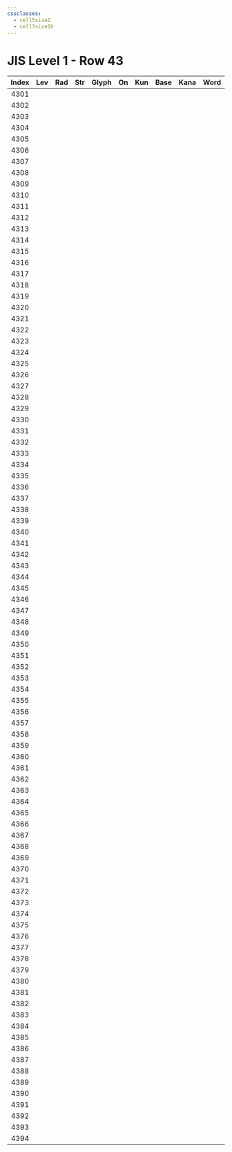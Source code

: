 ```yaml
---
cssclasses:
  - cell5size2
  - cell3size1h
---
```


# JIS Level 1 - Row 43

| Index | Lev | Rad | Str | Glyph | On  | Kun | Base | Kana | Word | Reading |
|:-----:|:---:|:---:|:---:|:-----:|:---:|:---:|:---- |:---- |:---- |:------- |
| 4301  |     |     |     |       |     |     |      |      |      |         |
| 4302  |     |     |     |       |     |     |      |      |      |         |
| 4303  |     |     |     |       |     |     |      |      |      |         |
| 4304  |     |     |     |       |     |     |      |      |      |         |
| 4305  |     |     |     |       |     |     |      |      |      |         |
| 4306  |     |     |     |       |     |     |      |      |      |         |
| 4307  |     |     |     |       |     |     |      |      |      |         |
| 4308  |     |     |     |       |     |     |      |      |      |         |
| 4309  |     |     |     |       |     |     |      |      |      |         |
| 4310  |     |     |     |       |     |     |      |      |      |         |
| 4311  |     |     |     |       |     |     |      |      |      |         |
| 4312  |     |     |     |       |     |     |      |      |      |         |
| 4313  |     |     |     |       |     |     |      |      |      |         |
| 4314  |     |     |     |       |     |     |      |      |      |         |
| 4315  |     |     |     |       |     |     |      |      |      |         |
| 4316  |     |     |     |       |     |     |      |      |      |         |
| 4317  |     |     |     |       |     |     |      |      |      |         |
| 4318  |     |     |     |       |     |     |      |      |      |         |
| 4319  |     |     |     |       |     |     |      |      |      |         |
| 4320  |     |     |     |       |     |     |      |      |      |         |
| 4321  |     |     |     |       |     |     |      |      |      |         |
| 4322  |     |     |     |       |     |     |      |      |      |         |
| 4323  |     |     |     |       |     |     |      |      |      |         |
| 4324  |     |     |     |       |     |     |      |      |      |         |
| 4325  |     |     |     |       |     |     |      |      |      |         |
| 4326  |     |     |     |       |     |     |      |      |      |         |
| 4327  |     |     |     |       |     |     |      |      |      |         |
| 4328  |     |     |     |       |     |     |      |      |      |         |
| 4329  |     |     |     |       |     |     |      |      |      |         |
| 4330  |     |     |     |       |     |     |      |      |      |         |
| 4331  |     |     |     |       |     |     |      |      |      |         |
| 4332  |     |     |     |       |     |     |      |      |      |         |
| 4333  |     |     |     |       |     |     |      |      |      |         |
| 4334  |     |     |     |       |     |     |      |      |      |         |
| 4335  |     |     |     |       |     |     |      |      |      |         |
| 4336  |     |     |     |       |     |     |      |      |      |         |
| 4337  |     |     |     |       |     |     |      |      |      |         |
| 4338  |     |     |     |       |     |     |      |      |      |         |
| 4339  |     |     |     |       |     |     |      |      |      |         |
| 4340  |     |     |     |       |     |     |      |      |      |         |
| 4341  |     |     |     |       |     |     |      |      |      |         |
| 4342  |     |     |     |       |     |     |      |      |      |         |
| 4343  |     |     |     |       |     |     |      |      |      |         |
| 4344  |     |     |     |       |     |     |      |      |      |         |
| 4345  |     |     |     |       |     |     |      |      |      |         |
| 4346  |     |     |     |       |     |     |      |      |      |         |
| 4347  |     |     |     |       |     |     |      |      |      |         |
| 4348  |     |     |     |       |     |     |      |      |      |         |
| 4349  |     |     |     |       |     |     |      |      |      |         |
| 4350  |     |     |     |       |     |     |      |      |      |         |
| 4351  |     |     |     |       |     |     |      |      |      |         |
| 4352  |     |     |     |       |     |     |      |      |      |         |
| 4353  |     |     |     |       |     |     |      |      |      |         |
| 4354  |     |     |     |       |     |     |      |      |      |         |
| 4355  |     |     |     |       |     |     |      |      |      |         |
| 4356  |     |     |     |       |     |     |      |      |      |         |
| 4357  |     |     |     |       |     |     |      |      |      |         |
| 4358  |     |     |     |       |     |     |      |      |      |         |
| 4359  |     |     |     |       |     |     |      |      |      |         |
| 4360  |     |     |     |       |     |     |      |      |      |         |
| 4361  |     |     |     |       |     |     |      |      |      |         |
| 4362  |     |     |     |       |     |     |      |      |      |         |
| 4363  |     |     |     |       |     |     |      |      |      |         |
| 4364  |     |     |     |       |     |     |      |      |      |         |
| 4365  |     |     |     |       |     |     |      |      |      |         |
| 4366  |     |     |     |       |     |     |      |      |      |         |
| 4367  |     |     |     |       |     |     |      |      |      |         |
| 4368  |     |     |     |       |     |     |      |      |      |         |
| 4369  |     |     |     |       |     |     |      |      |      |         |
| 4370  |     |     |     |       |     |     |      |      |      |         |
| 4371  |     |     |     |       |     |     |      |      |      |         |
| 4372  |     |     |     |       |     |     |      |      |      |         |
| 4373  |     |     |     |       |     |     |      |      |      |         |
| 4374  |     |     |     |       |     |     |      |      |      |         |
| 4375  |     |     |     |       |     |     |      |      |      |         |
| 4376  |     |     |     |       |     |     |      |      |      |         |
| 4377  |     |     |     |       |     |     |      |      |      |         |
| 4378  |     |     |     |       |     |     |      |      |      |         |
| 4379  |     |     |     |       |     |     |      |      |      |         |
| 4380  |     |     |     |       |     |     |      |      |      |         |
| 4381  |     |     |     |       |     |     |      |      |      |         |
| 4382  |     |     |     |       |     |     |      |      |      |         |
| 4383  |     |     |     |       |     |     |      |      |      |         |
| 4384  |     |     |     |       |     |     |      |      |      |         |
| 4385  |     |     |     |       |     |     |      |      |      |         |
| 4386  |     |     |     |       |     |     |      |      |      |         |
| 4387  |     |     |     |       |     |     |      |      |      |         |
| 4388  |     |     |     |       |     |     |      |      |      |         |
| 4389  |     |     |     |       |     |     |      |      |      |         |
| 4390  |     |     |     |       |     |     |      |      |      |         |
| 4391  |     |     |     |       |     |     |      |      |      |         |
| 4392  |     |     |     |       |     |     |      |      |      |         |
| 4393  |     |     |     |       |     |     |      |      |      |         |
| 4394  |     |     |     |       |     |     |      |      |      |         |
